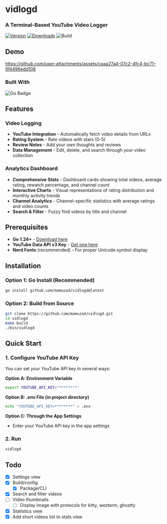 # vidlogd

### A Terminal-Based YouTube Video Logger
[![Version](https://img.shields.io/github/v/release/mamuzad/vidlogd?logo=github)](https://github.com/mamuzad/vidlogd/releases)
[![Downloads](https://img.shields.io/github/downloads/mamuzad/vidlogd/total?logo=github)](https://github.com/mamuzad/vidlogd/releases)
![Build](https://img.shields.io/github/actions/workflow/status/mamuzad/vidlogd/release.yml?label=build&logo=github)

## Demo

https://github.com/user-attachments/assets/caaa27a4-07c2-4fc4-bc71-9f4496edd108

### Built With

![Go Badge](https://img.shields.io/badge/Go-00ADD8?logo=go&logoColor=fff&style=for-the-badge)

## Features

### Video Logging

- **YouTube Integration** - Automatically fetch video details from URLs
- **Rating System** - Rate videos with stars (0-5)
- **Review Notes** - Add your own thoughts and reviews
- **Data Management** - Edit, delete, and search through your video collection

### Analytics Dashboard

- **Comprehensive Stats** - Dashboard cards showing total videos, average rating, rewatch percentage, and channel count
- **Interactive Charts** - Visual representations of rating distribution and monthly activity trends
- **Channel Analytics** - Channel-specific statistics with average ratings and video counts
- **Search & Filter** - Fuzzy find videos by title and channel

## Prerequisites

- **Go 1.24+** - [Download here](https://golang.org/dl/)
- **YouTube Data API v3 Key** - [Get one here](https://developers.google.com/youtube/v3/getting-started)
- **Nerd Fonts** (recommended) - For proper Unicode symbol display

## Installation

### Option 1: Go Install (Recommended)

```bash
go install github.com/mamuzad/vidlogd@latest
```

### Option 2: Build from Source

```bash
git clone https://github.com/mamuzad/vidlogd.git
cd vidlogd
make build
./bin/vidlogd
```

## Quick Start

### 1. Configure YouTube API Key

You can set your YouTube API key in several ways:

**Option A: Environment Variable**

```bash
export YOUTUBE_API_KEY="********"
```

**Option B: .env File (in project directory)**

```bash
echo "YOUTUBE_API_KEY=********" > .env
```

**Option C: Through the App Settings**

- Enter your YouTube API key in the app settings

### 2. Run

```bash
vidlogd
```

## Todo

- [x] Settings view
- [x] Build/config
  - [x] Package/CLI
- [x] Search and filter videos
- [ ] Video thumbnails
  - [ ] Display image with protocols for kitty, wezterm, ghostty
- [x] Statistics view
- [x] Add short videos list to stats view
